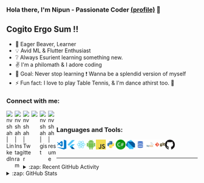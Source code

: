 ### Hola there, I'm Nipun - Passionate Coder [(profile)][website] 👋

## Cogito Ergo Sum !!

- 👀 Eager Beaver, Learner 
- 💡 Avid ML & Flutter Enthusiast 
- ❔ Always Esurient learning something new.
- ✌️ I'm a philomath & I adore coding
- 🥅 Goal: Never stop learning ❗
           Wanna be a splendid version of myself
- ⚡ Fun fact: I love to play Table Tennis, & I'm dance athirst too. 👦 

### Connect with me:

<!--[<img align="left" alt="nvshah | LinkedIn" width="22px" src="https://cdn.jsdelivr.net/npm/simple-icons@v3/icons/linkedin.svg" />][linkedin]-->
[<img align="left" alt="nvshah | LinkedIn" width="22px" src="https://img.icons8.com/doodle/48/000000/linkedin--v2.png" />][linkedin]
<!--[<img align="left" alt="nvshah | Instagram" width="22px" src="https://cdn.jsdelivr.net/npm/simple-icons@v3/icons/instagram.svg" />][instagram]-->
[<img align="left" alt="nvshah | Instagram" width="22px" src="https://img.icons8.com/doodle/48/000000/instagram--v1.png" />][instagram]
<!--[<img align="left" alt="nvshah | Twitter" width="22px" src="https://cdn.jsdelivr.net/npm/simple-icons@v3/icons/twitter.svg" />][twitter]-->
[<img align="left" alt="nvshah | Twitter" width="22px" src="https://img.icons8.com/doodle/48/000000/twitter--v1.png" />][twitter]
<!--[<img align="left" width="22px" src="https://raw.githubusercontent.com/iconic/open-iconic/master/svg/globe.svg" />][website]-->
[<img align="left" width="22px" src="https://img.icons8.com/fluent/48/000000/portfolio.png" />][website]
[<img align="left" alt="nvshah | gist" width="22px" src="https://img.icons8.com/offices/24/000000/code.png" />][gist]
<!--[<img align="left" alt="nvshah | resume" width="22px" src="https://img.icons8.com/ios/24/000000/resume-website.png" />][resume]-->
[<img align="left" alt="nvshah | resume" width="22px" src="https://img.icons8.com/dusk/64/000000/overview-pages-2.png" />][resume]

<br />

### Languages and Tools:

<img align="left" alt="Visual Studio Code" width="26px" src="https://raw.githubusercontent.com/github/explore/80688e429a7d4ef2fca1e82350fe8e3517d3494d/topics/visual-studio-code/visual-studio-code.png" />
<img align="left" alt="Visual Studio Code" width="26px" src="https://raw.githubusercontent.com/github/explore/80688e429a7d4ef2fca1e82350fe8e3517d3494d/topics/flutter/flutter.png" />
<img align="left" alt="Visual Studio Code" width="26px" src="https://raw.githubusercontent.com/github/explore/80688e429a7d4ef2fca1e82350fe8e3517d3494d/topics/react/react.png" />
<img align="left" alt="Visual Studio Code" width="26px" src="https://raw.githubusercontent.com/github/explore/80688e429a7d4ef2fca1e82350fe8e3517d3494d/topics/android/android.png" />
<img align="left" alt="JavaScript" width="26px" src="https://raw.githubusercontent.com/github/explore/80688e429a7d4ef2fca1e82350fe8e3517d3494d/topics/javascript/javascript.png" />
<img align="left" alt="Gatsby" width="26px" src="https://raw.githubusercontent.com/github/explore/e94815998e4e0713912fed477a1f346ec04c3da2/topics/python/python.png" />
<img align="left" alt="Terminal" width="26px" src="https://raw.githubusercontent.com/github/explore/78df643247d429f6cc873026c0622819ad797942/topics/csharp/csharp.png" />
<img align="left" alt="Terminal" width="26px" src="https://raw.githubusercontent.com/github/explore/78df643247d429f6cc873026c0622819ad797942/topics/dart/dart.png" />
<img align="left" alt="SQL" width="26px" src="https://raw.githubusercontent.com/github/explore/80688e429a7d4ef2fca1e82350fe8e3517d3494d/topics/sql/sql.png" />
<img align="left" alt="MySQL" width="26px" src="https://raw.githubusercontent.com/github/explore/80688e429a7d4ef2fca1e82350fe8e3517d3494d/topics/mysql/mysql.png" />
<img align="left" alt="Git" width="26px" src="https://raw.githubusercontent.com/github/explore/80688e429a7d4ef2fca1e82350fe8e3517d3494d/topics/git/git.png" />
<img align="left" alt="GitHub" width="26px" src="https://raw.githubusercontent.com/github/explore/78df643247d429f6cc873026c0622819ad797942/topics/github/github.png" />


<br />
<br />

---

<details>
  <summary>:zap: Recent GitHub Activity</summary>
  
<!--START_SECTION:activity-->
1. 🎉 Flutter - Github-Users(APi) [nvshah/Github-Users](https://github.com/nvshah/Github-Users) 
2. 💪 Flutter - Sembast(NoSql) [nvshah/Sembast-Avenger](https://github.com/nvshah/Sembast-Avenger)
3. 🎉 Flutter - Task Buddy [nvshah/Task-buddy](https://github.com/nvshah/Task-buddy)
4. 💪 Flutter - Covid Tracer [nvshah/CovidTracer](https://github.com/nvshah/CovidTracer) 
5. 🎉 Flutter - Shop App [nvshah/StandStore](https://github.com/nvshah/StandStore) 
6. 💪 Git - Notes [nvshah/GitNotes](https://github.com/nvshah/GitNotes) 
<!--END_SECTION:activity-->

</details>

<details>
  <summary>:zap: GitHub Stats</summary>

  <img align="left" alt="codeSTACKr's GitHub Stats" src="https://github-readme-stats.vercel.app/api?username=nvshah&show_icons=true&hide_border=true" />

</details>

[website]: https://nvshah.github.io
[twitter]: https://twitter.com/iam_nvshah
[instagram]: https://instagram.com/nvshah_07
[linkedin]: https://in.linkedin.com/in/nvshah07
[gist]: https://gist.github.com/nvshah
[resume]: https://www.canva.com/design/DAEEr1d6Np4/view
